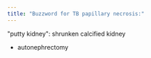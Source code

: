 ```yaml
---
title: "Buzzword for TB papillary necrosis:"
---
```

&quot;putty kidney&quot;: shrunken calcified kidney
- autonephrectomy

